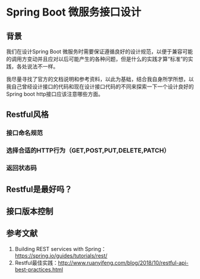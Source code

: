 # Spring Boot 微服务接口设计

## 背景

我们在设计Spring Boot 微服务时需要保证遵循良好的设计规范，以便于兼容可能的调用方变动并且应对以后可能产生的各种问题，但是什么的实践才算“标准”的实践，各处说法不一样。

我尽量寻找了官方的文档说明和参考资料，以此为基础，结合我自身所学所想，以我自己曾经设计接口的代码和现在设计接口代码的不同来探索一下一个设计良好的Spring boot http接口应该注意哪些方面。

## Restful风格

### 接口命名规范

### 选择合适的HTTP行为（GET,POST,PUT,DELETE,PATCH）

### 返回状态码



## Restful是最好吗？



## 接口版本控制



## 参考文献

1. Building REST services with Spring：https://spring.io/guides/tutorials/rest/
2. Restful最佳实践：http://www.ruanyifeng.com/blog/2018/10/restful-api-best-practices.html